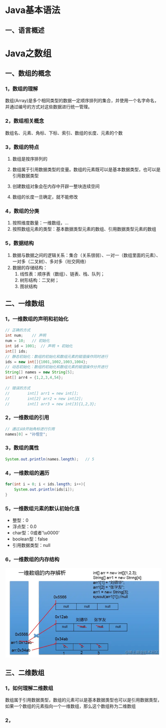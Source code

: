 # Java基本语法

## 一、语言概述









# Java之数组

## 一、数组的概念

### 1，数组的理解

数组(Array)是多个相同类型的数据一定顺序排列的集合，并使用一个名字命名，并通过编号的方式对这些数据进行统一管理。



### 2，数组相关概念

数组名、元素、角标、下标、索引、数组的长度、元素的个数



### 3，数组的特点

1. 数组是按序排列的

2.  数组属于引用数据类型的变量。数组的元素既可以是基本数据类型，也可以是引用数据类型
3. 创建数组对象会在内存中开辟一整块连续空间
4. 数组的长度一旦确定，就不能修改



### 4，数组的分类

1. 按照维度数量：一维数组，...
2. 按照数组元素的类型：基本数据类型元素的数组、引用数据类型元素的数组



### 5，数据结构

1. 数据与数据之间的逻辑关系：集合（关系很弱）、一对一（数组里面的元素）、一对多（二叉树）、多对多（社交网络）
2. 数据的存储结构：
   1. 线性表：顺序表（数组）、链表、栈、队列；
   2. 树形结构：二叉树；
   3. 图状结构



## 二、一维数组

### 1，一维数组的声明和初始化

```java
// 正确的方式
int num;    // 声明
num = 10;   // 初始化
int id = 1001;  // 声明 + 初始化
int[] ids;
// 静态初始化：数组的初始化和数组元素的赋值操作同时进行
ids = new int[]{1001,1002,1003,1004};
// 动态初始化：数组的初始化和数组元素的赋值操作分开进行
String[] names = new String[5];
int[] arr4 = {1,2,3,4,54};

// 错误的方式
//        int[] arr1 = new int[];
//        int[2] arr2 = new int[2];
//        int[] arr3 = new int[3]{1,2,3};
```



### 2，一维数组的引用

```java
// 通过从0开始角标进行引用
names[0] = "孙悟空";
```



### 3，数组的属性

```java	
System.out.println(names.length);	// 5
```



### 4，一维数组的遍历

```java
for(int i = 0; i < ids.length; i++){
    System.out.println(ids[i]);
}
```



### 5，一维数组元素的默认初始化值

- 整型：0
- 浮点型：0.0
- char型：0或者'\u0000'
- boolean型：false
- 引用数据类型：null



### 6，一维数组的内存结构

![image-20200430123724703](https://raw.githubusercontent.com/Jimmywhf/Images/main/img/202204042214470.webp?token=AMU63YSGN5DE5TVWYEATOATCJL6ZM)



## 三、二维数组

### 1，如何理解二维数组

数组属于引用数据类型，数组的元素可以是基本数据类型也可以是引用数据类型，如果一个数组的元素指向一个一维数组，那么这个数组称为二维数组



### 2，

























